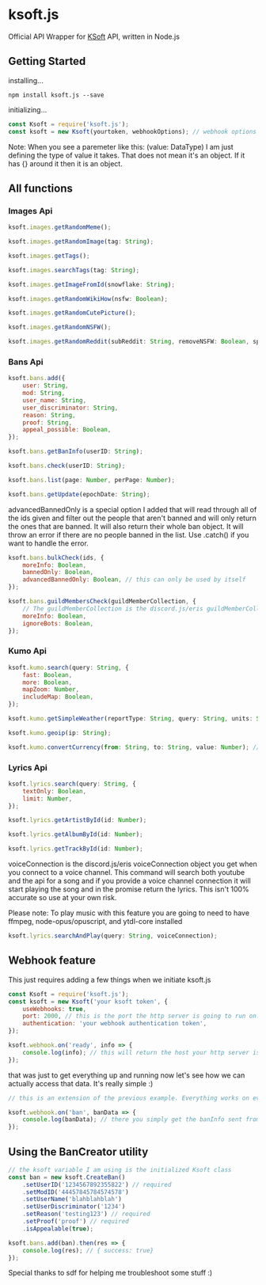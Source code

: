 # ksoft.js

Official API Wrapper for [KSoft](https://docs.ksoft.si/api/) API, written in Node.js

## Getting Started

installing...

```
npm install ksoft.js --save
```

initializing...

```javascript
const Ksoft = require('ksoft.js');
const ksoft = new Ksoft(yourtoken, webhookOptions); // webhook options will be reviewed below
```

Note: When you see a paremeter like this: (value: DataType) I am just defining the type of value it takes. That does not mean it's an object. If it has {} around it then it is an object.

## All functions

### Images Api

```javascript
ksoft.images.getRandomMeme();
```

```javascript
ksoft.images.getRandomImage(tag: String);
```

```javascript
ksoft.images.getTags();
```

```javascript
ksoft.images.searchTags(tag: String);
```

```javascript
ksoft.images.getImageFromId(snowflake: String);
```

```javascript
ksoft.images.getRandomWikiHow(nsfw: Boolean);
```

```javascript
ksoft.images.getRandomCutePicture();
```

```javascript
ksoft.images.getRandomNSFW();
```

```javascript
ksoft.images.getRandomReddit(subReddit: String, removeNSFW: Boolean, span: String); //span is how far back you wanna go into the past to find a post
```

### Bans Api

```javascript
ksoft.bans.add({
	user: String,
	mod: String,
	user_name: String,
	user_discriminator: String,
	reason: String,
	proof: String,
	appeal_possible: Boolean,
});
```

```javascript
ksoft.bans.getBanInfo(userID: String);
```

```javascript
ksoft.bans.check(userID: String);
```

```javascript
ksoft.bans.list(page: Number, perPage: Number);
```

```javascript
ksoft.bans.getUpdate(epochDate: String);
```

advancedBannedOnly is a special option I added that will read through all of the ids given and filter out the people that aren't banned and will only return the ones that are banned. It will also return their whole ban object. It will throw an error if there are no people banned in the list. Use .catch() if you want to handle the error.

```javascript
ksoft.bans.bulkCheck(ids, {
	moreInfo: Boolean,
	bannedOnly: Boolean,
	advancedBannedOnly: Boolean, // this can only be used by itself
});
```

```javascript
ksoft.bans.guildMembersCheck(guildMemberCollection, {
	// The guildMemberCollection is the discord.js/eris guildMemberCollection that I can go through and check to see if they are banned
	moreInfo: Boolean,
	ignoreBots: Boolean,
});
```

### Kumo Api

```javascript
ksoft.kumo.search(query: String, {
	fast: Boolean,
	more: Boolean,
	mapZoom: Number,
	includeMap: Boolean,
});
```

```javascript
ksoft.kumo.getSimpleWeather(reportType: String, query: String, units: String, lang: String, icons: String);
```

```javascript
ksoft.kumo.geoip(ip: String);
```

```javascript
ksoft.kumo.convertCurrency(from: String, to: String, value: Number); // From and to are the type of currency you are converting. And value is the value you are converting. (ex: ksoft.kumo.convertCurrency("usd", "eur", 100).then(res => {"value": 88.6129, "pretty": "88.61 EUR"}))
```

### Lyrics Api

```javascript
ksoft.lyrics.search(query: String, {
	textOnly: Boolean,
	limit: Number,
});
```

```javascript
ksoft.lyrics.getArtistById(id: Number);
```

```javascript
ksoft.lyrics.getAlbumById(id: Number);
```

```javascript
ksoft.lyrics.getTrackById(id: Number);
```

voiceConnection is the discord.js/eris voiceConnection object you get when you connect to a voice channel. This command will search both youtube and the api for a song and if you provide a voice channel connection it will start playing the song and in the promise return the lyrics. This isn't 100% accurate so use at your own risk.

Please note: To play music with this feature you are going to need to have ffmpeg, node-opus/opuscript, and ytdl-core installed

```javascript
ksoft.lyrics.searchAndPlay(query: String, voiceConnection);
```

## Webhook feature

This just requires adding a few things when we initiate ksoft.js

```javascript
const Ksoft = require('ksoft.js');
const ksoft = new Ksoft('your ksoft token', {
	useWebhooks: true,
	port: 2000, // this is the port the http server is going to run on. This can be whatever port you want I am just using 2000 as an example
	authentication: 'your webhook authentication token',
});

ksoft.webhook.on('ready', info => {
	console.log(info); // this will return the host your http server is running on. This is what you will give to ksoft to send the info to. { "host": "yourpublicip:theportyouspecified"}
});
```

that was just to get everything up and running now let's see how we can actually access that data. It's really simple :)

```javascript
// this is an extension of the previous example. Everything works on events so you can simply do this

ksoft.webhook.on('ban', banData => {
	console.log(banData); // there you simply get the banInfo sent from ksoft. All the event names are the same as on the ksoft documentation so if you want more info just go to https://docs.ksoft.si/api/webhooks
});
```

## Using the BanCreator utility

```javascript
// the ksoft variable I am using is the initialized Ksoft class
const ban = new ksoft.CreateBan()
	.setUserID('1234567892355822') // required
	.setModID('44457845784574578')
	.setUserName('blahblahblah')
	.setUserDiscriminator('1234')
	.setReason('testing123') // required
	.setProof('proof') // required
	.isAppealable(true);

ksoft.bans.add(ban).then(res => {
	console.log(res); // { success: true}
});
```

Special thanks to sdf for helping me troubleshoot some stuff :)
